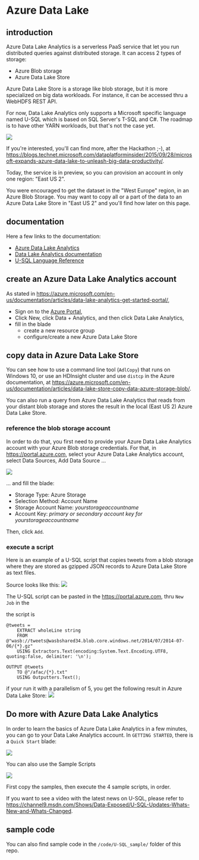 # Azure Data Lake

## introduction

Azure Data Lake Analytics is a serverless PaaS service that let you run distributed queries against distributed storage. 
It can access 2 types of storage:
- Azure Blob storage
- Azure Data Lake Store

Azure Data Lake Store is a storage like blob storage, but it is more specialized on big data workloads. 
For instance, it can be accessed thru a WebHDFS REST API.   

For now, Data Lake Analytics only supports a Microsoft specific language named U-SQL which is based on SQL Server's T-SQL and C#. 
The roadmap is to have other YARN workloads, but that's not the case yet.

![](AzureDataLake/0.png)

If you're interested, you'll can find more, after the Hackathon ;-), at <https://blogs.technet.microsoft.com/dataplatforminsider/2015/09/28/microsoft-expands-azure-data-lake-to-unleash-big-data-productivity/>.

Today, the service is in preview, so you can provision an account in only one region: "East US 2".

You were encouraged to get the dataset in the "West Europe" region, in an Azure Blob Storage. You may want to copy all or a part of the data to an Azure Data Lake Store in "East US 2" and you'll find how later on this page.  

## documentation

Here a few links to the documentation:

- [Azure Data Lake Analytics](https://azure.microsoft.com/en-us/services/data-lake-analytics/)
- [Data Lake Analytics documentation](https://azure.microsoft.com/en-us/documentation/services/data-lake-analytics/)
- [U-SQL Language Reference](https://msdn.microsoft.com/en-us/library/azure/mt591959.aspx)


## create an Azure Data Lake Analytics account

As stated in <https://azure.microsoft.com/en-us/documentation/articles/data-lake-analytics-get-started-portal/>, 

- Sign on to the [Azure Portal](https://portal.azure.com),
- Click New, click Data + Analytics, and then click Data Lake Analytics,
- fill in the blade
    - create a new resource group
    - configure/create a new Azure Data Lake Store

## copy data in Azure Data Lake Store

You can see how to use a command line tool (`AdlCopy`) that runs on Windows 10, or use an HDInsight cluster and use `distcp` in the Azure documentation, at
<https://azure.microsoft.com/en-us/documentation/articles/data-lake-store-copy-data-azure-storage-blob/>.

You can also run a query from Azure Data Lake Analytics that reads from your distant blob storage and stores the result in the local (East US 2) Azure Data Lake Store. 

### reference the blob storage account

In order to do that, you first need to provide your Azure Data Lake Analytics account with your Azure Blob storage credentials. 
For that, in <https://portal.azure.com>, select your Azure Data Lake Analytics account, select Data Sources, Add Data Source ... 

![](AzureDataLake/3.png)

... and fill the blade: 
- Storage Type: Azure Storage
- Selection Method: Account Name
- Storage Account Name: *yourstorageaccountname*
- Account Key: *primary or secondary account key for yourstorageaccountname*

Then, click `Add`.

### execute a script

Here is an example of a U-SQL script that copies tweets from a blob storage where they are stored as gzipped JSON records to Azure Data Lake Store as text files. 

Source looks like this: 
![](AzureDataLake/1.png)

The U-SQL script can be pasted in the <https://portal.azure.com>, thru `New Job` in the   

the script is

```
@tweets = 
    EXTRACT wholeLine string
    FROM @"wasb://tweets@wasbshared34.blob.core.windows.net/2014/07/2014-07-06/{*}.gz"
    USING Extractors.Text(encoding:System.Text.Encoding.UTF8, quoting:false, delimiter: '\n');

OUTPUT @tweets
    TO @"/afac/{*}.txt"
    USING Outputters.Text();
```

if your run it with a parallelism of 5, you get the following result in Azure Data Lake Store: 
![](AzureDataLake/2.png)

## Do more with Azure Data Lake Analytics

In order to learn the basics of Azure Data Lake Analytics in a few minutes, you can go to your Data Lake Analytics account. 
In `GETTING STARTED`, there is a `Quick Start` blade: 

![](AzureDataLake/4.png)

You can also use the Sample Scripts

![](AzureDataLake/5.png)

First copy the samples, then execute the 4 sample scripts, in order.

If you want to see a video with the latest news on U-SQL, please refer to <https://channel9.msdn.com/Shows/Data-Exposed/U-SQL-Updates-Whats-New-and-Whats-Changed>.

## sample code

You can also find sample code in the `/code/U-SQL_sample/` folder of this repo.
